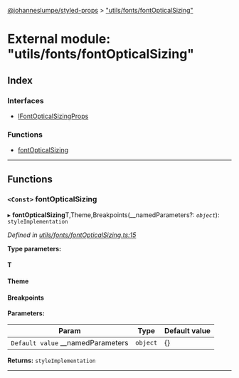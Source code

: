 [@johanneslumpe/styled-props](../README.md) > ["utils/fonts/fontOpticalSizing"](../modules/_utils_fonts_fontopticalsizing_.md)

# External module: "utils/fonts/fontOpticalSizing"

## Index

### Interfaces

* [IFontOpticalSizingProps](../interfaces/_utils_fonts_fontopticalsizing_.ifontopticalsizingprops.md)

### Functions

* [fontOpticalSizing](_utils_fonts_fontopticalsizing_.md#fontopticalsizing)

---

## Functions

<a id="fontopticalsizing"></a>

### `<Const>` fontOpticalSizing

▸ **fontOpticalSizing**T,Theme,Breakpoints(__namedParameters?: *`object`*): `styleImplementation`

*Defined in [utils/fonts/fontOpticalSizing.ts:15](https://github.com/johanneslumpe/styled-props/blob/3abf398/src/utils/fonts/fontOpticalSizing.ts#L15)*

**Type parameters:**

#### T 
#### Theme 
#### Breakpoints 
**Parameters:**

| Param | Type | Default value |
| ------ | ------ | ------ |
| `Default value` __namedParameters | `object` |  {} |

**Returns:** `styleImplementation`

___

